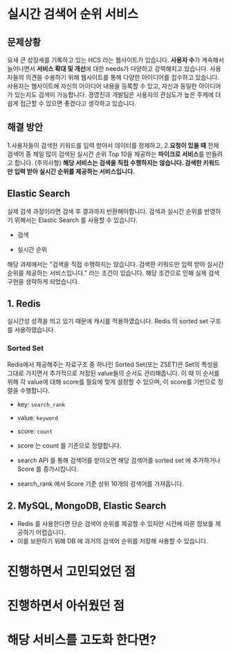 # 실시간 검색어 순위 서비스

## 문제상황

요새 큰 성장세를 기록하고 있는 HCS 라는 웹사이트가 있습니다. **사용자 수**가 계속해서 늘어나면서 **서비스 확대 및 개선**에 대한 needs가 다양하고 강력해지고 있습니다.
사용자들의 의견을 수용하기 위해 웹사이트를 통해 다양한 아이디어를 접수하고 있습니다.
사용자는 웹사이트에 자신의 아이디어 내용을 등록할 수 있고, 자신과 동일한 아이디어가 있는지도 검색이 가능합니다.
경영진과 개발팀은 사용자의 관심도가 높은 주제에 더 쉽게 접근할 수 있으면 좋겠다고 생각하고 있습니다.

## 해결 방안

1.사용자들이 검색한 키워드를 입력 받아서 데이터를 정제하고, 2.**요청이 있을 때** 전체 검색어 중 제일 많이 검색된 실시간 순위 Top 10을 제공하는 **마이크로 서비스**를 만들려고 합니다.
(주의사항) **해당 서비스는 검색을 직접 수행하지는 않습니다. 검색한 키워드만 입력 받아 실시간 순위를 제공하는 서비스입니다.**

## Elastic Search

실제 검색 과정이라면 검색 후 결과까지 반환해야합니다.
검색과 실시간 순위를 반영하기 위해서는 Elastic Search 를 사용할 수 있습니다.

- 검색

- 실시간 순위

해당 과제에서는 "검색을 직접 수행하지는 않습니다. 검색한 키워드만 입력 받아 실시간 순위를 제공하는 서비스입니다." 라는 조건이 있습니다.
해당 조건으로 인해 실제 검색 구현을 생략하게 되었습니다.

## 1. Redis

실시간성 성격을 띄고 있기 때문에 캐시를 적용하였습니다. Redis 의 sorted set 구조를 사용하였습니다.

### Sorted Set

Redis에서 제공해주는 자료구조 중 하나인 Sorted Set(또는 ZSET)은 Set의 특성을 그대로 가지면서 추가적으로 저장된 value들의 순서도 관리해줍니다.
이 때 이 순서를 위해 각 value에 대해 score를 필요에 맞게 설정할 수 있으며, 이 score를 기반으로 정렬을 수행합니다.

- key: `search_rank`
- value: `keyword`
- score: `count`
- score 는 count 를 기준으로 정렬합니다.

- search API 를 통해 검색어를 받아오면 해당 검색어를 sorted set 에 추가하거나 Score 를 증가시킵니다.
- search_rank 에서 Score 기준 상위 10개의 검색어를 가져옵니다.

## 2. MySQL, MongoDB, Elastic Search

- Redis 를 사용한다면 단순 검색어 순위를 제공할 수 있지만 시간에 따른 정보를 제공하기 어렵습니다.
- 이를 보완하기 위해 DB 에 과거의 검색어 순위를 저장해 사용할 수 있습니다.

# 진행하면서 고민되었던 점

# 진행하면서 아쉬웠던 점

# 해당 서비스를 고도화 한다면?